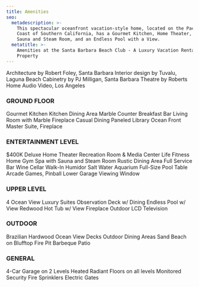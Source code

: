 ```yaml
---
title: Amenities
seo:
  metadescription: >-
    This spectacular oceanfront vacation-style home, located on the Pacific
    Coast of Southern California, has a Gourmet Kitchen, Home Theater, Rec Room,
    Sauna and Steam Room, and an Endless Pool with a View.
  metatitle: >-
    Amenities at the Santa Barbara Beach Club - A Luxury Vacation Rental
    Property
---
```

Architecture by Robert Foley, Santa Barbara Interior design by Tuvalu, Laguna Beach
Cabinetry by PJ Milligan, Santa Barbara
Theatre by Roberts Home Audio Video, Los Angeles



### GROUND FLOOR

Gourmet Kitchen
Kitchen Dining Area
Marble Counter Breakfast Bar
Living Room with Marble Fireplace
Casual Dining
Paneled Library
Ocean Front Master Suite, Fireplace

### ENTERTAINMENT LEVEL

$400K Deluxe Home Theater
Recreation Room & Media Center
Life Fitness Home Gym
Spa with Sauna and Steam Room
Rustic Dining Area
Full Service Bar
Wine Cellar
Walk-In Humidor
Salt Water Aquarium
Full-Size Pool Table
Arcade Games, Pinball
Lower Garage Viewing Window

### UPPER LEVEL

4 Ocean View Luxury Suites
Observation Deck w/ Dining
Endless Pool w/ View
Redwood Hot Tub w/ View
Fireplace
Outdoor LCD Television

### OUTDOOR

Brazilian Hardwood Ocean View Decks
Outdoor Dining Areas
Sand Beach on Blufftop
Fire Pit
Barbeque Patio

### GENERAL

4-Car Garage on 2 Levels
Heated Radiant Floors on all levels
Monitored Security
Fire Sprinklers
Electric Gates